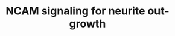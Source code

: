 ---
annotations:
- id: PW:0000003
  parent: signaling pathway
  type: Pathway Ontology
  value: signaling pathway
- id: PW:0000059
  parent: signaling pathway
  type: Pathway Ontology
  value: signaling pathway pertinent to the brain and nervous system
authors:
- MaintBot
- ReactomeTeam
- Anwesha
- Ryanmiller
description: 'The neural cell adhesion molecule, NCAM, is a member of the immunoglobulin
  (Ig) superfamily and is involved in a variety of cellular processes of importance
  for the formation and maintenance of the nervous system. The role of NCAM in neural
  differentiation and synaptic plasticity is presumed to depend on the modulation
  of intracellular signal transduction cascades. NCAM based signaling complexes can
  initiate downstream intracellular signals by at least two mechanisms: (1) activation
  of FGFR and (2) formation of intracellular signaling complexes by direct interaction
  with cytoplasmic interaction partners such as Fyn and FAK. Tyrosine kinases Fyn
  and FAK interact with NCAM and undergo phosphorylation and this transiently activates
  the MAPK, ERK 1 and 2, cAMP response element binding protein (CREB) and transcription
  factors ELK and NFkB. CREB activates transcription of genes which are important
  for axonal growth, survival, and synaptic plasticity in neurons.<br><br>NCAM1 mediated
  intracellular signal transduction is represented in the figure below. The Ig domains
  in NCAM1 are represented in orange ovals and Fn domains in green squares. The tyrosine
  residues susceptible to phosphorylation are represented in red circles and their
  positions are numbered. Phosphorylation is represented by red arrows and dephosphorylation
  by yellow. Ig, Immunoglobulin domain; Fn, Fibronectin domain; Fyn, Proto-oncogene
  tyrosine-protein kinase Fyn; FAK, focal adhesion kinase; RPTPalpha, Receptor-type
  tyrosine-protein phosphatase; Grb2, Growth factor receptor-bound protein 2; SOS,
  Son of sevenless homolog; Raf, RAF proto-oncogene serine/threonine-protein kinase;
  MEK, MAPK and ERK kinase; ERK, Extracellular signal-regulated kinase; MSK1, Mitogen
  and stress activated protein kinase 1; CREB, Cyclic AMP-responsive element-binding
  protein; CRE, cAMP response elements.  View original pathway at [http://www.reactome.org/PathwayBrowser/#DIAGRAM=375165
  Reactome].'
last-edited: 2021-01-25
organisms:
- Homo sapiens
redirect_from:
- /index.php/Pathway:WP1866
- /instance/WP1866
revision: null
schema-jsonld:
- '@context': https://schema.org/
  '@id': https://wikipathways.github.io/pathways/WP1866.html
  '@type': Dataset
  creator:
    '@type': Organization
    name: WikiPathways
  description: 'The neural cell adhesion molecule, NCAM, is a member of the immunoglobulin
    (Ig) superfamily and is involved in a variety of cellular processes of importance
    for the formation and maintenance of the nervous system. The role of NCAM in neural
    differentiation and synaptic plasticity is presumed to depend on the modulation
    of intracellular signal transduction cascades. NCAM based signaling complexes
    can initiate downstream intracellular signals by at least two mechanisms: (1)
    activation of FGFR and (2) formation of intracellular signaling complexes by direct
    interaction with cytoplasmic interaction partners such as Fyn and FAK. Tyrosine
    kinases Fyn and FAK interact with NCAM and undergo phosphorylation and this transiently
    activates the MAPK, ERK 1 and 2, cAMP response element binding protein (CREB)
    and transcription factors ELK and NFkB. CREB activates transcription of genes
    which are important for axonal growth, survival, and synaptic plasticity in neurons.<br><br>NCAM1
    mediated intracellular signal transduction is represented in the figure below.
    The Ig domains in NCAM1 are represented in orange ovals and Fn domains in green
    squares. The tyrosine residues susceptible to phosphorylation are represented
    in red circles and their positions are numbered. Phosphorylation is represented
    by red arrows and dephosphorylation by yellow. Ig, Immunoglobulin domain; Fn,
    Fibronectin domain; Fyn, Proto-oncogene tyrosine-protein kinase Fyn; FAK, focal
    adhesion kinase; RPTPalpha, Receptor-type tyrosine-protein phosphatase; Grb2,
    Growth factor receptor-bound protein 2; SOS, Son of sevenless homolog; Raf, RAF
    proto-oncogene serine/threonine-protein kinase; MEK, MAPK and ERK kinase; ERK,
    Extracellular signal-regulated kinase; MSK1, Mitogen and stress activated protein
    kinase 1; CREB, Cyclic AMP-responsive element-binding protein; CRE, cAMP response
    elements.  View original pathway at [http://www.reactome.org/PathwayBrowser/#DIAGRAM=375165
    Reactome].'
  keywords:
  - (GFLs)
  - 2-8
  - '3x4Hyp-3Hyp-5Hyl-COL6A1 '
  - '3x4Hyp-3Hyp-5Hyl-COL6A2 '
  - '3x4Hyp-3Hyp-COL6A1 '
  - '3x4Hyp-3Hyp-COL6A2 '
  - '3x4Hyp-3Hyp-GalHyl-COL6A1 '
  - '3x4Hyp-3Hyp-GalHyl-COL6A2 '
  - '3x4Hyp-3Hyp-GlcGalHyl-COL6A1 '
  - '3x4Hyp-3Hyp-GlcGalHyl-COL6A2 '
  - '3x4Hyp-5Hyl-COL6A1 '
  - '3x4Hyp-5Hyl-COL6A2 '
  - '3x4Hyp-COL6A1 '
  - '3x4Hyp-COL6A2 '
  - '3x4Hyp-GalHyl-COL6A1 '
  - '3x4Hyp-GalHyl-COL6A2 '
  - '3x4Hyp-GlcGalHyl-COL6A1 '
  - '3x4Hyp-GlcGalHyl-COL6A2 '
  - '5Hyl-COL6A1 '
  - '5Hyl-COL6A2 '
  - 6xN-linked glycan
  - '6xN-linked glycan core-NCAM1 '
  - ADP
  - AGRN(30-2045)
  - 'AGRN(30-2045) '
  - 'ARTN '
  - ATP
  - 'ATP '
  - CNTN2
  - 'CNTN2 '
  - 'COL6A1 '
  - 'COL6A2 '
  - 'COL9A1 '
  - 'COL9A2 '
  - 'COL9A3 '
  - CREB1
  - 'Collagen V '
  - 'Collagen alpha-3(VI) chains '
  - 'Collagen alpha-5(VI) chains '
  - 'Collagen alpha-6(VI) chains '
  - 'Collagen type II fibril '
  - 'Collagen type III fibril '
  - Collagens
  - 'FGFR1c '
  - FGFR1c homodimer
  - 'FYN '
  - Fyn
  - Fyn:NCAM1:RPTP-alpha
  - 'GDNF '
  - GDNF family ligands
  - GDP
  - 'GDP '
  - 'GFRA1 '
  - 'GFRA2 '
  - 'GFRA4 '
  - GFRalpha
  - GRB2-1
  - 'GRB2-1 '
  - GTP
  - 'GTP '
  - 'GalHyl-COL6A1 '
  - 'GalHyl-COL6A2 '
  - 'GlcGalHyl-COL6A1 '
  - 'GlcGalHyl-COL6A2 '
  - Grb2:Sos:pFAK bound
  - Grb2:pFAK bound to
  - 'L-type VDCC '
  - Multiple
  - NCAM-1:ATP
  - NCAM-1:Agrin
  - NCAM-1:Collagen
  - NCAM-1:Major prion
  - NCAM-1:Neurocan
  - NCAM1
  - 'NCAM1 '
  - NCAM1 cis-homodimer
  - NCAM1 complexed with
  - NCAM1-Contactin-2
  - NCAM1:FGFR-1
  - NCAM1:GFRalpha-1
  - NCAM1:GFRalpha-1:GDNF
  - NCAM1:NCAM1
  - NCAM1:T- and L-type
  - NCAM1:pFyn
  - NCAN
  - 'NCAN '
  - 'NRTN '
  - PRNP
  - 'PRNP '
  - 'PSPN '
  - PTK2
  - PTPRA
  - 'PTPRA '
  - Pi
  - Polysialic acid
  - 'Polysialic acid '
  - Polysialylated NCAM
  - RAF/MAP kinase
  - RPS6KA5
  - 'S-Farn-Me KRAS4B '
  - 'S-Farn-Me PalmS NRAS '
  - 'S-Farn-Me-2xPalmS HRAS '
  - 'S-Farn-Me-PalmS KRAS4A '
  - SOS1
  - 'SOS1 '
  - 'SPTA1 '
  - SPTA:SPTB
  - 'SPTAN1 '
  - 'SPTB '
  - 'SPTBN1 '
  - 'SPTBN2 '
  - 'SPTBN4 '
  - 'SPTBN5 '
  - SRC-1
  - 'ST8SIA2 '
  - 'ST8SIA4 '
  - T- and L-type VDCC
  - 'T-type VDCC '
  - 'Type IV collagen '
  - VDCC
  - alpha
  - bound to NCAM:pFyn
  - cascade
  - complex
  - core-NCAM1
  - 'p-6Y-PTK2 '
  - p-S133-CREB1
  - p-S212,S360,S376,T581-RPS6KA5
  - p-T,Y MAPK dimers
  - 'p-T185,Y187-MAPK1 '
  - 'p-T202,Y204-MAPK3 '
  - 'p-Y397-PTK2 '
  - 'p-Y420-FYN '
  - p-Y531-FYN
  - 'p-Y531-FYN '
  - p21 RAS:GDP
  - p21 RAS:GTP
  - pFAK (391) bound to
  - pFyn-Y420
  - phosphorylated FAK
  - polysialyltransferases
  - protein
  - to NCAM1:pFyn
  - trans-homotetramer
  license: CC0
  name: NCAM signaling for neurite out-growth
seo: CreativeWork
title: NCAM signaling for neurite out-growth
wpid: WP1866
---